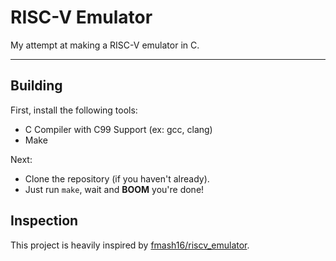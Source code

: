 # RISC-V Emulator
My attempt at making a RISC-V emulator in C.

<hr>

## Building
First, install the following tools:
- C Compiler with C99 Support (ex: gcc, clang)
- Make

Next:
- Clone the repository (if you haven't already).
- Just run `make`, wait and **BOOM** you're done!

## Inspection

This project is heavily inspired by [fmash16/riscv_emulator](https://github.com/fmash16/riscv_emulator.git).
